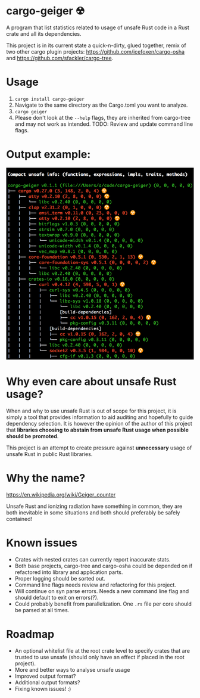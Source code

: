 # cargo-geiger ☢

A program that list statistics related to usage of unsafe Rust code in a Rust
crate and all its dependencies.

This project is in its current state a quick-n-dirty, glued together, remix of
two other cargo plugin projects:
<https://github.com/icefoxen/cargo-osha> and
<https://github.com/sfackler/cargo-tree>.


# Usage

1. `cargo install cargo-geiger`
2. Navigate to the same directory as the Cargo.toml you want to analyze.
3. `cargo geiger`
4. Please don't look at the `--help` flags, they are inherited from cargo-tree
   and may not work as intended. TODO: Review and update command line flags.

# Output example:
![Example output](cargo-geiger-example-output.png)


# Why even care about unsafe Rust usage?

When and why to use unsafe Rust is out of scope for this project, it is simply
a tool that provides information to aid auditing and hopefully to guide
dependency selection. It is however the opinion of the author of this project
that __libraries choosing to abstain from unsafe Rust usage when possible should
be promoted__.

This project is an attempt to create pressure against __unnecessary__ usage of
unsafe Rust in public Rust libraries.


# Why the name?

<https://en.wikipedia.org/wiki/Geiger_counter>

Unsafe Rust and ionizing radiation have something in common, they are both
inevitable in some situations and both should preferably be safely contained!


# Known issues

- Crates with nested crates can currently report inaccurate stats.
- Both base projects, cargo-tree and cargo-osha could be depended on if
  refactored into library and application parts.
- Proper logging should be sorted out.
- Command line flags needs review and refactoring for this project.
- Will continue on syn parse errors. Needs a new command line flag and should
  default to exit on errors(?).
- Could probably benefit from parallelization. One `.rs` file per core should
  be parsed at all times.

# Roadmap

- An optional whitelist file at the root crate level to specify crates that are trusted to use unsafe (should only have an effect if placed in the root project).
- More and better ways to analyse unsafe usage
- Improved output format?
- Additional output formats?
- Fixing known issues! :)
